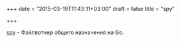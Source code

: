 +++
date = "2015-03-19T11:43:11+03:00"
draft = false
title = "spy"

+++

<p><a href="https://github.com/jpillora/spy">spy</a>&nbsp;- Файлвотчер общего назначения на Go.</p>

